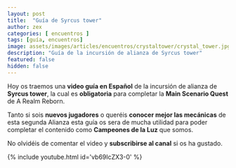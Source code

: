 ```yaml
---
layout: post
title:  "Guía de Syrcus tower"
author: zex
categories: [ encuentros ]
tags: [guía, encuentros]
image: assets/images/articles/encuentros/crystaltower/crystal_tower.jpg
description: "Guía de la incursión de alianza de Syrcus tower"
featured: false
hidden: false
---
```

Hoy os traemos una **video guía en Español** de la incursión de alianza de **Syrcus tower**, la cual es **obligatoria** para completar la **Main Scenario Quest** de A Realm Reborn.

Tanto si sois **nuevos jugadores** o queréis **conocer mejor las mecánicas** de esta segunda Alianza esta guía os sera de mucha utilidad para poder completar el contenido como **Campeones de la Luz** que somos.

No olvidéis de comentar el video y **subscribirse al canal** si os ha gustado.

{% include youtube.html id='vb69IcZX3-0' %}
